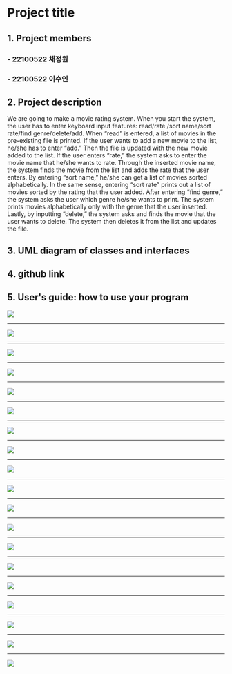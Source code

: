 # **Project title**

## 1. Project members
### - 22100522 채정원
### - 22100522 이수인
## 2. Project description
We are going to make a movie rating system. 
When you start the system, the user has to enter keyboard input features: read/rate /sort name/sort rate/find genre/delete/add. 
When “read” is entered, a list of movies in the pre-existing file is printed. If the user wants to add a new movie to the list, he/she has to enter “add.” 
Then the file is updated with the new movie added to the list. If the user enters “rate,” the system asks to enter the movie name that he/she wants to rate.
Through the inserted movie name, the system finds the movie from the list and adds the rate that the user enters. 
By entering “sort name,” he/she can get a list of movies sorted alphabetically. 
In the same sense, entering “sort rate” prints out a list of movies sorted by the rating that the user added. 
After entering “find genre,” the system asks the user which genre he/she wants to print. The system prints movies alphabetically only with the genre that the user inserted.
Lastly, by inputting “delete,” the system asks and finds the movie that the user wants to delete. The system then deletes it from the list and updates the file.

## 3. UML diagram of classes and interfaces


## 4. github link

## 5. User's guide: how to use your program
<img src="https://github.com/SuinLee10/MovieRatingJava/blob/master/UserGuid/%EC%8A%AC%EB%9D%BC%EC%9D%B4%EB%93%9C1.jpeg"><br>
<hr>
<img src="https://github.com/SuinLee10/MovieRatingJava/blob/master/UserGuid/%EC%8A%AC%EB%9D%BC%EC%9D%B4%EB%93%9C2.jpeg"><br>
<hr>
<img src="https://github.com/SuinLee10/MovieRatingJava/blob/master/UserGuid/%EC%8A%AC%EB%9D%BC%EC%9D%B4%EB%93%9C3.jpeg"><br>
<hr>
<img src="https://github.com/SuinLee10/MovieRatingJava/blob/master/UserGuid/%EC%8A%AC%EB%9D%BC%EC%9D%B4%EB%93%9C4.jpeg"><br>
<hr>
<img src="https://github.com/SuinLee10/MovieRatingJava/blob/master/UserGuid/%EC%8A%AC%EB%9D%BC%EC%9D%B4%EB%93%9C5.jpeg"><br>
<hr>
<img src="https://github.com/SuinLee10/MovieRatingJava/blob/master/UserGuid/%EC%8A%AC%EB%9D%BC%EC%9D%B4%EB%93%9C6.jpeg"><br>
<hr>
<img src="https://github.com/SuinLee10/MovieRatingJava/blob/master/UserGuid/%EC%8A%AC%EB%9D%BC%EC%9D%B4%EB%93%9C7.jpeg"><br>
<hr>
<img src="https://github.com/SuinLee10/MovieRatingJava/blob/master/UserGuid/%EC%8A%AC%EB%9D%BC%EC%9D%B4%EB%93%9C8.jpeg"><br>
<hr>
<img src="https://github.com/SuinLee10/MovieRatingJava/blob/master/UserGuid/%EC%8A%AC%EB%9D%BC%EC%9D%B4%EB%93%9C9.jpeg"><br>
<hr>
<img src="https://github.com/SuinLee10/MovieRatingJava/blob/master/UserGuid/%EC%8A%AC%EB%9D%BC%EC%9D%B4%EB%93%9C10.jpeg"><br>
<hr>
<img src="https://github.com/SuinLee10/MovieRatingJava/blob/master/UserGuid/%EC%8A%AC%EB%9D%BC%EC%9D%B4%EB%93%9C11.jpeg"><br>
<hr>
<img src="https://github.com/SuinLee10/MovieRatingJava/blob/master/UserGuid/%EC%8A%AC%EB%9D%BC%EC%9D%B4%EB%93%9C12.jpeg"><br>
<hr>
<img src="https://github.com/SuinLee10/MovieRatingJava/blob/master/UserGuid/%EC%8A%AC%EB%9D%BC%EC%9D%B4%EB%93%9C13.jpeg"><br>
<hr>
<img src="https://github.com/SuinLee10/MovieRatingJava/blob/master/UserGuid/%EC%8A%AC%EB%9D%BC%EC%9D%B4%EB%93%9C14.jpeg"><br>
<hr>
<img src="https://github.com/SuinLee10/MovieRatingJava/blob/master/UserGuid/%EC%8A%AC%EB%9D%BC%EC%9D%B4%EB%93%9C15.jpeg"><br>
<hr>
<img src="https://github.com/SuinLee10/MovieRatingJava/blob/master/UserGuid/%EC%8A%AC%EB%9D%BC%EC%9D%B4%EB%93%9C16.jpeg"><br>
<hr>
<img src="https://github.com/SuinLee10/MovieRatingJava/blob/master/UserGuid/%EC%8A%AC%EB%9D%BC%EC%9D%B4%EB%93%9C17.jpeg"><br>
<hr>
<img src="https://github.com/SuinLee10/MovieRatingJava/blob/master/UserGuid/%EC%8A%AC%EB%9D%BC%EC%9D%B4%EB%93%9C18.jpeg"><br>
<hr>
<img src="https://github.com/SuinLee10/MovieRatingJava/blob/master/UserGuid/%EC%8A%AC%EB%9D%BC%EC%9D%B4%EB%93%9C19.jpeg"><br>

